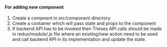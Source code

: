 #### For adding new component

1. Create a compnent in src/component directory
2. Create a container which will pass state and props to the component
3. If backend API has to be invoked then Theses API calls should be made in redux/module/<filename>.js file where an existing/new action need to be used and call backend API in its implementation and update the state.